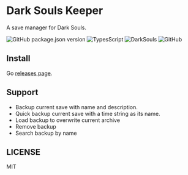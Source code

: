 # Dark Souls Keeper

A save manager for Dark Souls.

![GitHub package.json version](https://img.shields.io/github/package-json/v/Gu-Miao/dark-souls-keeper?style=flat)
![TypesScript](https://img.shields.io/badge/lang-typescript-blue?style=flat)
![DarkSouls](https://img.shields.io/badge/topic-darksouls-red?style=flat)
![GitHub](https://img.shields.io/github/license/Gu-Miao/dark-souls-keeper)

## Install

Go [releases page](https://github.com/Gu-Miao/dark-souls-keeper/releases).

## Support

- Backup current save with name and description.
- Quick backup current save with a time string as its name.
- Load backup to overwrite current archive
- Remove backup
- Search backup by name

## LICENSE

MIT
